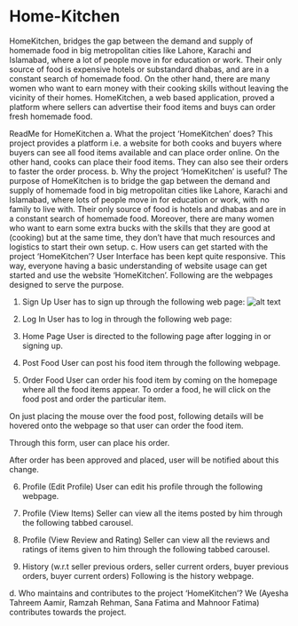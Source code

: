 # Home-Kitchen
HomeKitchen, bridges the gap between the demand and supply of homemade
food in big metropolitan cities like Lahore, Karachi and Islamabad, where a lot of people move in
for education or work. Their only source of food is expensive hotels or substandard dhabas,
and are in a constant search of homemade food. On the other hand, there are many women who want to earn money with their cooking skills without leaving the vicinity of their homes. HomeKitchen, a web based application, proved a platform where sellers can advertise their food items and buys can order fresh homemade food.



ReadMe for HomeKitchen
a.	What the project ‘HomeKitchen’ does?
This project provides a platform i.e. a website for both cooks and buyers where buyers can see all food items available and can place order online. On the other hand, cooks can place their food items. They can also see their orders to faster the order process.
b.	Why the project ‘HomeKitchen’ is useful?
The purpose of HomeKitchen is to bridge the gap between the demand and supply of homemade food in big metropolitan cities like Lahore, Karachi and Islamabad, where lots of people move in for education or work, with no family to live with. Their only source of food is hotels and dhabas and are in a constant search of homemade food. Moreover, there are many women who want to earn some extra bucks with the skills that they are good at (cooking) but at the same time, they don’t have that much resources and logistics to start their own setup.
c.	How users can get started with the project ‘HomeKitchen’?
User Interface has been kept quite responsive. This way, everyone having a basic understanding of website usage can get started and use the website ‘HomeKitchen’. Following are the webpages designed to serve the purpose. 

1.	Sign Up
User has to sign up through the following web page:
![alt text](https://github.com/RamzahRehmanPAK/Home-Kitchen/tree/master/HomeKitchen/HomeKitchen/Website%20Screenshots)
2.	Log In
User has to log in through the following web page:
 
3.	Home Page
User is directed to the following page after logging in or signing up.
 
4.	Post Food
User can post his food item through the following webpage. 
 
5.	Order Food
User can order his food item by coming on the homepage where all the food items appear. To order a food, he will click on the food post and order the particular item. 
 

On just placing the mouse over the food post, following details will be hovered onto the webpage so that user can order the food item.

 

Through this form, user can place his order.

 

After order has been approved and placed, user will be notified about this change.
 
6.	Profile (Edit Profile)
User can edit his profile through the following webpage. 
 

 

7.	Profile (View Items)
Seller can view all the items posted by him through the following tabbed carousel. 
 
8.	Profile (View Review and Rating)
Seller can view all the reviews and ratings of items given to him through the following tabbed carousel. 
 
9.	History (w.r.t seller previous orders, seller current orders, buyer previous orders, buyer current orders)
Following is the history webpage.
 

d.	Who maintains and contributes to the project ‘HomeKitchen’?
We (Ayesha Tahreem Aamir, Ramzah Rehman, Sana Fatima and Mahnoor Fatima) contributes towards the project. 


